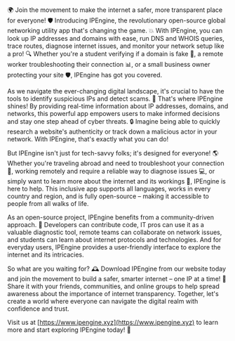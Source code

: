 🌍 Join the movement to make the internet a safer, more transparent place for everyone! 🛡️ Introducing IPEngine, the revolutionary open-source global networking utility app that's changing the game. 💥 With IPEngine, you can look up IP addresses and domains with ease, run DNS and WHOIS queries, trace routes, diagnose internet issues, and monitor your network setup like a pro! 🔍 Whether you're a student verifying if a domain is fake 👀, a remote worker troubleshooting their connection 📊, or a small business owner protecting your site 🛡️, IPEngine has got you covered.

As we navigate the ever-changing digital landscape, it's crucial to have the tools to identify suspicious IPs and detect scams. 💸 That's where IPEngine shines! By providing real-time information about IP addresses, domains, and networks, this powerful app empowers users to make informed decisions and stay one step ahead of cyber threats. 🔒 Imagine being able to quickly research a website's authenticity or track down a malicious actor in your network. With IPEngine, that's exactly what you can do!

But IPEngine isn't just for tech-savvy folks; it's designed for everyone! 🌎 Whether you're traveling abroad and need to troubleshoot your connection 🛬, working remotely and require a reliable way to diagnose issues 💻, or simply want to learn more about the internet and its workings 🔭, IPEngine is here to help. This inclusive app supports all languages, works in every country and region, and is fully open-source – making it accessible to people from all walks of life.

As an open-source project, IPEngine benefits from a community-driven approach. 🌟 Developers can contribute code, IT pros can use it as a valuable diagnostic tool, remote teams can collaborate on network issues, and students can learn about internet protocols and technologies. And for everyday users, IPEngine provides a user-friendly interface to explore the internet and its intricacies.

So what are you waiting for? 🕰️ Download IPEngine from our website today and join the movement to build a safer, smarter internet – one IP at a time! 🚀 Share it with your friends, communities, and online groups to help spread awareness about the importance of internet transparency. Together, let's create a world where everyone can navigate the digital realm with confidence and trust.

Visit us at [https://www.ipengine.xyz](https://www.ipengine.xyz) to learn more and start exploring IPEngine today! 🚀